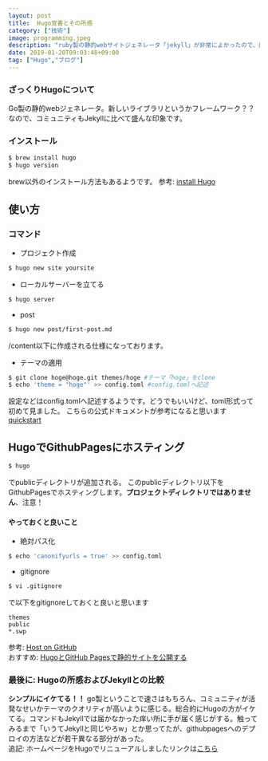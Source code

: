 ```yaml
---
layout: post
title:  Hugo覚書とその所感
category: ["技術"]
image: programming.jpeg
description: "ruby製の静的webサイトジェネレータ「jekyll」が非常によかったので、同じWEBサイトジェネレーターであるGo製の「Hugo」も試してみた。Hugo、結果的にはかなりイケてた。"
date: 2019-01-20T09:03:48+09:00
tag: ["Hugo","ブログ"]
---
```

### ざっくりHugoについて
Go製の静的webジェネレータ。新しいライブラリというかフレームワーク？？なので、コミュニティもJekyllに比べて盛んな印象です。
### インストール
``` bash
$ brew install hugo
$ hugo version
```
brew以外のインストール方法もあるようです。
参考: [install Hugo](https://gohugo.io/getting-started/installing/)

## 使い方
### コマンド
- プロジェクト作成

``` bash
$ hugo new site yoursite
```
- ローカルサーバーを立てる

``` bash
$ hugo server
```
- post

``` bash
$ hugo new post/first-post.md
```
/content以下に作成される仕様になっております。
- テーマの適用

``` bash
$ git clone hoge@hoge.git themes/hoge #テーマ「hoge」をclone
$ echo 'theme = "hoge"' >> config.toml #config.tomlへ記述
```

設定などはconfig.tomlへ記述するようです。どうでもいいけど、toml形式って初めて見ました。
こちらの公式ドキュメントが参考になると思います [quickstart](https://gohugo.io/getting-started/quick-start/)

## HugoでGithubPagesにホスティング
``` bash
$ hugo
```
でpublicディレクトリが追加される。
このpublicディレクトリ以下をGithubPagesでホスティングします。**プロジェクトディレクトリではありません**、注意！
#### やっておくと良いこと
- 絶対パス化

``` bash
$ echo 'canonifyurls = true' >> config.toml
```
- gitignore

``` bash
$ vi .gitignore
```
で以下をgitignoreしておくと良いと思います
``` vim
themes
public
*.swp
```
参考:  [Host on GitHub](https://gohugo.io/hosting-and-deployment/hosting-on-github/)  
おすすめ: [HugoとGitHub Pagesで静的サイトを公開する](https://qiita.com/satzz/items/e24bd703fc04fb45f7ef)

### 最後に: Hugoの所感およびJekyllとの比較
**シンプルにイケてる！！**
go製ということで速さはもちろん、コミュニティが活発なせいかテーマのクオリティが高いように感じる。総合的にHugoの方がイケてる。コマンドもJekyllでは届かなかった痒い所に手が届く感じがする。触ってみるまで「いうてJekyllと同じやろw」とか思ってたが、githubpagesへのデプロイの方法などが若干異なる部分があった。  
追記: ホームページをHugoでリニューアルしましたリンクは[こちら](https://nosugi.tech)
